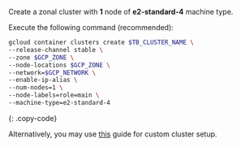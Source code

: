 Create a zonal cluster with **1** node of **e2-standard-4** machine type.

Execute the following command (recommended):

```bash
gcloud container clusters create $TB_CLUSTER_NAME \
--release-channel stable \
--zone $GCP_ZONE \
--node-locations $GCP_ZONE \
--network=$GCP_NETWORK \
--enable-ip-alias \
--num-nodes=1 \
--node-labels=role=main \
--machine-type=e2-standard-4
```
{: .copy-code}

Alternatively, you may use [this](https://cloud.google.com/kubernetes-engine/docs/how-to/creating-a-zonal-cluster) guide for custom cluster setup.